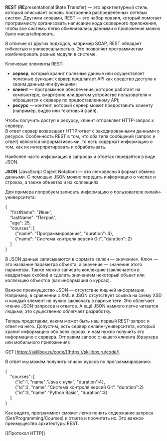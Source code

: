**REST** (**RE**presentational **S**tate **T**ransfer) — это архитектурный стиль, который описывает основы построения распределённых сетевых систем. Другими словами, REST — это набор правил, который помогает программисту организовать написание кода серверного приложения, чтобы все системы легко обменивались данными и приложение можно было масштабировать.

В отличие от других подходов, например SOAP, REST обладает гибкостью и универсальностью. Это позволяет программистам комбинировать разные модули в системе. 

Ключевые элементы REST:

- **сервер**, который хранит полезные данные или осуществляет полезные функции; сервер предлагает API как средство доступа к своим данным или функциям;
- **клиент** — программное обеспечение, которое работает на компьютере, смартфоне или другом устройстве пользователя и обращается к серверу по предоставленному API;
- **ресурс** — контент, который сервер может предоставить клиенту (например, видео или текстовый файл).

Чтобы получить доступ к ресурсу, клиент отправляет HTTP-запрос к серверу.  
В ответ сервер возвращает HTTP-ответ с закодированными данными о ресурсе. Особенность REST в том, что оба типа сообщений (запрос и ответ) являются информативными, то есть содержат информацию о том, как их интерпретировать и обрабатывать.

Наиболее часто информация в запросах и ответах передаётся в виде JSON. 

**JSON** (JavaScript Object Notation) — это легковесный формат обмена данными. С помощью JSON можно передать информацию о числах и строках, а также объектах и их коллекциях.

Для примера попробуем записать информацию о пользователе онлайн-университета: 

{  
    "firstName": "Иван",  
    "lastName": "Петров",  
    "age": 25,  
    "courses": [  
        {"name": "Программирование", "duration": 4},  
        {"name": "Система контроля версий Git", "duration": 2}  
    ]  
}

В JSON данные записываются в формате «ключ — значение». Ключ — это название параметра объекта, а значение — значение этого параметра. Также можно записать коллекцию (заключается в квадратные скобки) и сделать значением некоторый объект или коллекцию объектов (как информация о курсах).

Важное преимущество JSON — отсутствие лишней информации. Например, в сравнении с XML в JSON отсутствует ссылка на схему XSD и каждый элемент не нужно заключать в парные теги. Это облегчает чтение JSON-запросов и ответов. А ещё JSON намного легче читается людьми, это существенно облегчает разработку. 

Теперь представим, каким может быть наш первый REST-запрос и ответ на него. Допустим, есть сервер онлайн-университета, который хранит информацию обо всех курсах, и нам нужно получить эту информацию с сервера. Отправим запрос с нашего клиента (браузера или мобильного приложения):

GET [https://skillbox.ru/code/](https://skillbox.ru/code/)

В ответ мы можем получить список курсов по программированию:

{  
    "courses": [  
        {"id":1, "name":"Java с нуля", "duration":4},  
        {"id":2, "name":"Система контроля версий Git", "duration":2}  
        {"id":3, "name":"Python Basic", "duration":3}  
    ]  
}

Как видите, программист сможет легко понять содержание запроса (Get/Programming/Courses) и ответа и прочитать их. Это важное преимущество архитектуры REST.

[[Протокол HTTP]] 